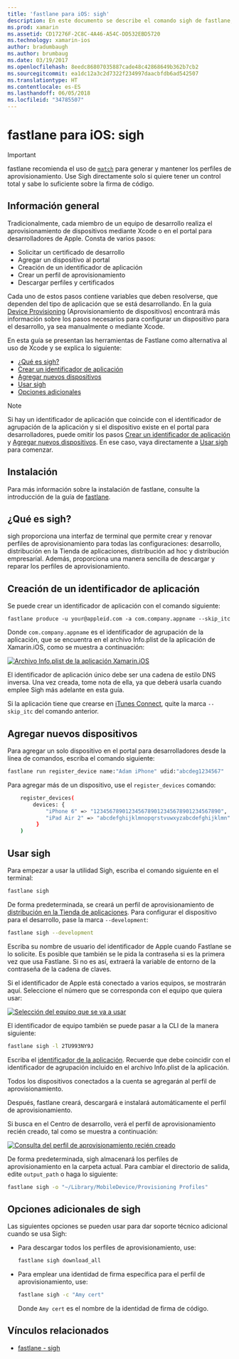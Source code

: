 ```yaml
---
title: 'fastlane para iOS: sigh'
description: En este documento se describe el comando sigh de fastlane, que se usa para crear, renovar y reparar perfiles de aprovisionamiento para todas las configuraciones de compilación de Xamarin.iOS.
ms.prod: xamarin
ms.assetid: CD17276F-2C8C-4A46-A54C-DD532EBD5720
ms.technology: xamarin-ios
author: bradumbaugh
ms.author: brumbaug
ms.date: 03/19/2017
ms.openlocfilehash: 8eedc86807035887cade48c42868649b362b7cb2
ms.sourcegitcommit: ea1dc12a3c2d7322f234997daacbfdb6ad542507
ms.translationtype: HT
ms.contentlocale: es-ES
ms.lasthandoff: 06/05/2018
ms.locfileid: "34785507"
---
```

# <a name="fastlane-for-ios--sigh"></a>fastlane para iOS: sigh

> [!IMPORTANT]
> fastlane recomienda el uso de [`match`](~/ios/deploy-test/provisioning/fastlane/match.md) para generar y mantener los perfiles de aprovisionamiento. Use Sigh directamente solo si quiere tener un control total y sabe lo suficiente sobre la firma de código.

## <a name="overview"></a>Información general

Tradicionalmente, cada miembro de un equipo de desarrollo realiza el aprovisionamiento de dispositivos mediante Xcode o en el portal para desarrolladores de Apple. Consta de varios pasos:

- Solicitar un certificado de desarrollo
- Agregar un dispositivo al portal
- Creación de un identificador de aplicación
- Crear un perfil de aprovisionamiento
- Descargar perfiles y certificados

Cada uno de estos pasos contiene variables que deben resolverse, que dependen del tipo de aplicación que se está desarrollando. En la guía [Device Provisioning](~/ios/get-started/installation/device-provisioning/index.md) (Aprovisionamiento de dispositivos) encontrará más información sobre los pasos necesarios para configurar un dispositivo para el desarrollo, ya sea manualmente o mediante Xcode.

En esta guía se presentan las herramientas de Fastlane como alternativa al uso de Xcode y se explica lo siguiente:

- [¿Qué es sigh?](#whatissigh)
- [Crear un identificador de aplicación](#appid)
- [Agregar nuevos dispositivos](#newdevices)
- [Usar sigh](#using)
- [Opciones adicionales](#options)

> [!NOTE]
> Si hay un identificador de aplicación que coincide con el identificador de agrupación de la aplicación y si el dispositivo existe en el portal para desarrolladores, puede omitir los pasos [Crear un identificador de aplicación](#appid) y [Agregar nuevos dispositivos](#newdevices). En ese caso, vaya directamente a [Usar sigh](#using) para comenzar.

## <a name="installation"></a>Instalación

Para más información sobre la instalación de fastlane, consulte la introducción de la guía de [fastlane](~/ios/deploy-test/provisioning/fastlane/index.md#Installation).

<a name="whatissigh" />

## <a name="what-is-sigh"></a>¿Qué es sigh?

sigh proporciona una interfaz de terminal que permite crear y renovar perfiles de aprovisionamiento para todas las configuraciones: desarrollo, distribución en la Tienda de aplicaciones, distribución ad hoc y distribución empresarial. Además, proporciona una manera sencilla de descargar y reparar los perfiles de aprovisionamiento.

<a name="appid" />

## <a name="creating-an-app-id"></a>Creación de un identificador de aplicación

Se puede crear un identificador de aplicación con el comando siguiente:

    fastlane produce -u your@appleid.com -a com.company.appname --skip_itc

Donde `com.company.appname` es el identificador de agrupación de la aplicación, que se encuentra en el archivo Info.plist de la aplicación de Xamarin.iOS, como se muestra a continuación:

[![](sigh-images/fastlane-image5.png "Archivo Info.plist de la aplicación Xamarin.iOS")](sigh-images/fastlane-image5.png#lightbox)

El identificador de aplicación único debe ser una cadena de estilo DNS inversa. Una vez creada, tome nota de ella, ya que deberá usarla cuando emplee Sigh más adelante en esta guía.

Si la aplicación tiene que crearse en [iTunes Connect](~/ios/deploy-test/app-distribution/app-store-distribution/itunesconnect.md), quite la marca `--skip_itc` del comando anterior.

<a name="newdevices" />

## <a name="adding-new-devices"></a>Agregar nuevos dispositivos

Para agregar un solo dispositivo en el portal para desarrolladores desde la línea de comandos, escriba el comando siguiente:

```bash
fastlane run register_device name:"Adam iPhone" udid:"abcdeg1234567"
```

Para agregar más de un dispositivo, use el `register_devices` comando:

```bash
    register_devices(
        devices: {
            "iPhone 6" => "1234567890123456789012345678901234567890",
            "iPad Air 2" => "abcdefghijklmnopqrstvuwxyzabcdefghijklmn"
         }
    )
```

<a name="using" />

## <a name="using-sigh"></a>Usar sigh

Para empezar a usar la utilidad Sigh, escriba el comando siguiente en el terminal:

```bash
fastlane sigh
```

De forma predeterminada, se creará un perfil de aprovisionamiento de [distribución en la Tienda de aplicaciones](~/ios/deploy-test/app-distribution/app-store-distribution/index.md). Para configurar el dispositivo para el desarrollo, pase la marca `--development`:

```bash
fastlane sigh --development
```

Escriba su nombre de usuario del identificador de Apple cuando Fastlane se lo solicite. Es posible que también se le pida la contraseña si es la primera vez que usa Fastlane. Si no es así, extraerá la variable de entorno de la contraseña de la cadena de claves.

Si el identificador de Apple está conectado a varios equipos, se mostrarán aquí. Seleccione el número que se corresponda con el equipo que quiera usar:

[![](sigh-images/fastlane-image2.png "Selección del equipo que se va a usar")](sigh-images/fastlane-image2.png#lightbox)

El identificador de equipo también se puede pasar a la CLI de la manera siguiente:

```bash
fastlane sigh -l 2TU993NY9J
```

Escriba el [identificador de la aplicación](#appid). Recuerde que debe coincidir con el identificador de agrupación incluido en el archivo Info.plist de la aplicación.

Todos los dispositivos conectados a la cuenta se agregarán al perfil de aprovisionamiento.

Después, fastlane creará, descargará e instalará automáticamente el perfil de aprovisionamiento.

Si busca en el Centro de desarrollo, verá el perfil de aprovisionamiento recién creado, tal como se muestra a continuación:

[![](sigh-images/fastlane-image10.png "Consulta del perfil de aprovisionamiento recién creado")](sigh-images/fastlane-image10.png#lightbox)

De forma predeterminada, sigh almacenará los perfiles de aprovisionamiento en la carpeta actual. Para cambiar el directorio de salida, edite `output_path` o haga lo siguiente:

```bash
fastlane sigh -o "~/Library/MobileDevice/Provisioning Profiles"
```

<a name="options" />

## <a name="sigh-additional-options"></a>Opciones adicionales de sigh

Las siguientes opciones se pueden usar para dar soporte técnico adicional cuando se usa Sigh:

- Para descargar todos los perfiles de aprovisionamiento, use:

    ```bash
    fastlane sigh download_all
    ```

- Para emplear una identidad de firma específica para el perfil de aprovisionamiento, use:

    ```bash
    fastlane sigh -c "Amy cert"
    ```
    
    Donde `Amy cert` es el nombre de la identidad de firma de código.


## <a name="related-links"></a>Vínculos relacionados

- [fastlane - sigh](https://github.com/fastlane/fastlane/tree/master/sigh#readme)
